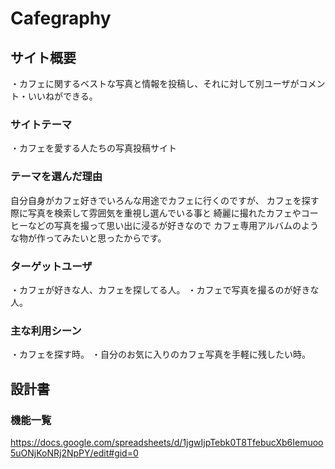 # Cafegraphy

## サイト概要
・カフェに関するベストな写真と情報を投稿し、それに対して別ユーザがコメント・いいねができる。

### サイトテーマ
・カフェを愛する人たちの写真投稿サイト

### テーマを選んだ理由
自分自身がカフェ好きでいろんな用途でカフェに行くのですが、
カフェを探す際に写真を検索して雰囲気を重視し選んでいる事と
綺麗に撮れたカフェやコーヒーなどの写真を撮って思い出に浸るが好きなので
カフェ専用アルバムのような物が作ってみたいと思ったからです。

### ターゲットユーザ
・カフェが好きな人、カフェを探してる人。
・カフェで写真を撮るのが好きな人。


### 主な利用シーン
・カフェを探す時。
・自分のお気に入りのカフェ写真を手軽に残したい時。

## 設計書

### 機能一覧
https://docs.google.com/spreadsheets/d/1jgwIjpTebk0T8TfebucXb6Iemuoo5uONjKoNRj2NpPY/edit#gid=0


